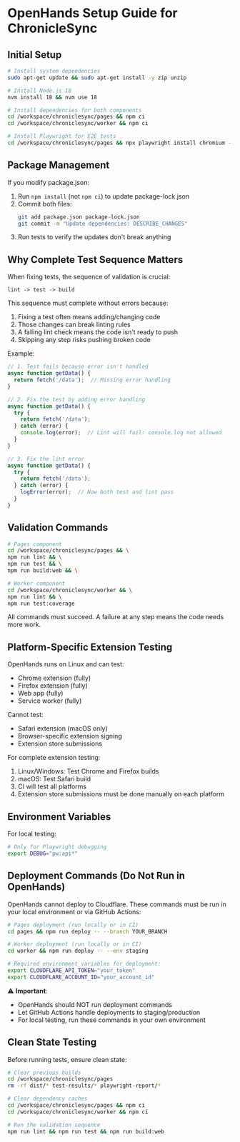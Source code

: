 # OpenHands Setup Guide for ChronicleSync

## Initial Setup

```bash
# Install system dependencies
sudo apt-get update && sudo apt-get install -y zip unzip

# Install Node.js 18
nvm install 18 && nvm use 18

# Install dependencies for both components
cd /workspace/chroniclesync/pages && npm ci
cd /workspace/chroniclesync/worker && npm ci

# Install Playwright for E2E tests
cd /workspace/chroniclesync/pages && npx playwright install chromium --with-deps
```

## Package Management

If you modify package.json:
1. Run `npm install` (not `npm ci`) to update package-lock.json
2. Commit both files:
   ```bash
   git add package.json package-lock.json
   git commit -m "Update dependencies: DESCRIBE_CHANGES"
   ```
3. Run tests to verify the updates don't break anything

## Why Complete Test Sequence Matters

When fixing tests, the sequence of validation is crucial:

```
lint -> test -> build
```

This sequence must complete without errors because:
1. Fixing a test often means adding/changing code
2. Those changes can break linting rules
3. A failing lint check means the code isn't ready to push
4. Skipping any step risks pushing broken code

Example:
```typescript
// 1. Test fails because error isn't handled
async function getData() {
  return fetch('/data');  // Missing error handling
}

// 2. Fix the test by adding error handling
async function getData() {
  try {
    return fetch('/data');
  } catch (error) {
    console.log(error);  // Lint will fail: console.log not allowed
  }
}

// 3. Fix the lint error
async function getData() {
  try {
    return fetch('/data');
  } catch (error) {
    logError(error);  // Now both test and lint pass
  }
}
```

## Validation Commands

```bash
# Pages component
cd /workspace/chroniclesync/pages && \
npm run lint && \
npm run test && \
npm run build:web && \

# Worker component
cd /workspace/chroniclesync/worker && \
npm run lint && \
npm run test:coverage
```

All commands must succeed. A failure at any step means the code needs more work.

## Platform-Specific Extension Testing

OpenHands runs on Linux and can test:
- Chrome extension (fully)
- Firefox extension (fully)
- Web app (fully)
- Service worker (fully)

Cannot test:
- Safari extension (macOS only)
- Browser-specific extension signing
- Extension store submissions

For complete extension testing:
1. Linux/Windows: Test Chrome and Firefox builds
2. macOS: Test Safari build
3. CI will test all platforms
4. Extension store submissions must be done manually on each platform

## Environment Variables

For local testing:
```bash
# Only for Playwright debugging
export DEBUG="pw:api*"
```

## Deployment Commands (Do Not Run in OpenHands)

OpenHands cannot deploy to Cloudflare. These commands must be run in your local environment or via GitHub Actions:

```bash
# Pages deployment (run locally or in CI)
cd pages && npm run deploy -- --branch YOUR_BRANCH

# Worker deployment (run locally or in CI)
cd worker && npm run deploy -- --env staging

# Required environment variables for deployment:
export CLOUDFLARE_API_TOKEN="your_token"
export CLOUDFLARE_ACCOUNT_ID="your_account_id"
```

⚠️ **Important**: 
- OpenHands should NOT run deployment commands
- Let GitHub Actions handle deployments to staging/production
- For local testing, run these commands in your own environment

## Clean State Testing

Before running tests, ensure clean state:
```bash
# Clear previous builds
cd /workspace/chroniclesync/pages
rm -rf dist/* test-results/* playwright-report/*

# Clear dependency caches
cd /workspace/chroniclesync/pages && npm ci
cd /workspace/chroniclesync/worker && npm ci

# Run the validation sequence
npm run lint && npm run test && npm run build:web
```